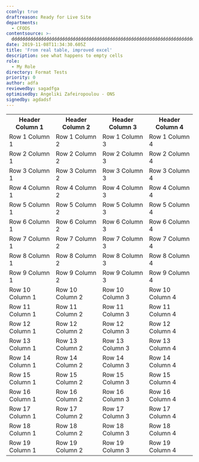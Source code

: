```yaml
---
cconly: true
draftreason: Ready for Live Site
departments:
  - CFODS
contentsource: >-
  ddddddddddddddddddddddddddddddddddddddddddddddddddddddddddddddddddddddddddddddddddddddddddddddddddddddddddddddddddddddddddddddddddddddddddddddddddddddddddddddddddddddddddddd
date: 2019-11-08T11:34:30.605Z
title: 'From real table, improved excel'
description: see what happens to empty cells
role:
  - My Role
directory: Format Tests
priority: 0
author: adfa
reviewedby: sagadfga
optimisedby: Angeliki Zafeiropoulou - ONS
signedby: agdadsf
---
```

<table>			

<!-- Header Row -->			

<tr>			

<th>Header Column 1</th>	<th>Header Column 2</th>	<th>Header Column 3</th>	<th>Header Column 4</th>

</tr>			

			

<!-- Row 1 -->			

<tr>			

<td>Row 1 Column 1</td>	<td>Row 1 Column 2</td>	<td>Row 1 Column 3</td>	<td>Row 1 Column 4</td>

</tr>			

			

<!-- Row 2 -->			

<tr>			

<td>Row 2 Column 1</td>	<td>Row 2 Column 2</td>	<td>Row 2 Column 3</td>	<td>Row 2 Column 4</td>

</tr>			

			

<!-- Row 3 -->			

<tr>			

<td>Row 3 Column 1</td>	<td>Row 3 Column 2</td>	<td>Row 3 Column 3</td>	<td>Row 3 Column 4</td>

</tr>			

			

<!-- Row 4 -->			

<tr>			

<td>Row 4 Column 1</td>	<td>Row 4 Column 2</td>	<td>Row 4 Column 3</td>	<td>Row 4 Column 4</td>

</tr>			

			

<!-- Row 5 -->			

<tr>			

<td>Row 5 Column 1</td>	<td>Row 5 Column 2</td>	<td>Row 5 Column 3</td>	<td>Row 5 Column 4</td>

</tr>			

			

<!-- Row 6 -->			

<tr>			

<td>Row 6 Column 1</td>	<td>Row 6 Column 2</td>	<td>Row 6 Column 3</td>	<td>Row 6 Column 4</td>

</tr>			

			

<!-- Row 7 -->			

<tr>			

<td>Row 7 Column 1</td>	<td>Row 7 Column 2</td>	<td>Row 7 Column 3</td>	<td>Row 7 Column 4</td>

</tr>			

			

<!-- Row 8 -->			

<tr>			

<td>Row 8 Column 1</td>	<td>Row 8 Column 2</td>	<td>Row 8 Column 3</td>	<td>Row 8 Column 4</td>

</tr>			

			

<!-- Row 9 -->			

<tr>			

<td>Row 9 Column 1</td>	<td>Row 9 Column 2</td>	<td>Row 9 Column 3</td>	<td>Row 9 Column 4</td>

</tr>			

			

<!-- Row 10 -->			

<tr>			

<td>Row 10 Column 1</td>	<td>Row 10 Column 2</td>	<td>Row 10 Column 3</td>	<td>Row 10 Column 4</td>

</tr>			

			

<!-- Row 11 -->			

<tr>			

<td>Row 11 Column 1</td>	<td>Row 11 Column 2</td>	<td>Row 11 Column 3</td>	<td>Row 11 Column 4</td>

</tr>			

			

<!-- Row 12 -->			

<tr>			

<td>Row 12 Column 1</td>	<td>Row 12 Column 2</td>	<td>Row 12 Column 3</td>	<td>Row 12 Column 4</td>

</tr>			

			

<!-- Row 13 -->			

<tr>			

<td>Row 13 Column 1</td>	<td>Row 13 Column 2</td>	<td>Row 13 Column 3</td>	<td>Row 13 Column 4</td>

</tr>			

			

<!-- Row 14 -->			

<tr>			

<td>Row 14 Column 1</td>	<td>Row 14 Column 2</td>	<td>Row 14 Column 3</td>	<td>Row 14 Column 4</td>

</tr>			

			

<!-- Row 15 -->			

<tr>			

<td>Row 15 Column 1</td>	<td>Row 15 Column 2</td>	<td>Row 15 Column 3</td>	<td>Row 15 Column 4</td>

</tr>			

			

<!-- Row 16 -->			

<tr>			

<td>Row 16 Column 1</td>	<td>Row 16 Column 2</td>	<td>Row 16 Column 3</td>	<td>Row 16 Column 4</td>

</tr>			

			

<!-- Row 17 -->			

<tr>			

<td>Row 17 Column 1</td>	<td>Row 17 Column 2</td>	<td>Row 17 Column 3</td>	<td>Row 17 Column 4</td>

</tr>			

			

<!-- Row 18 -->			

<tr>			

<td>Row 18 Column 1</td>	<td>Row 18 Column 2</td>	<td>Row 18 Column 3</td>	<td>Row 18 Column 4</td>

</tr>			

			

<!-- Row 19 -->			

<tr>			

<td>Row 19 Column 1</td>	<td>Row 19 Column 2</td>	<td>Row 19 Column 3</td>	<td>Row 19 Column 4</td>

</tr>			

</table>
